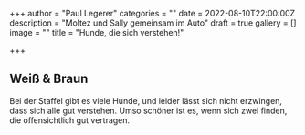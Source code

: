 +++
author = "Paul Legerer"
categories = ""
date = 2022-08-10T22:00:00Z
description = "Moltez und Sally gemeinsam im Auto"
draft = true
gallery = []
image = ""
title = "Hunde, die sich verstehen!"

+++
## Weiß & Braun

Bei der Staffel gibt es viele Hunde, und leider lässt sich nicht erzwingen, dass sich alle gut verstehen. Umso schöner ist es, wenn sich zwei finden, die offensichtlich gut vertragen.